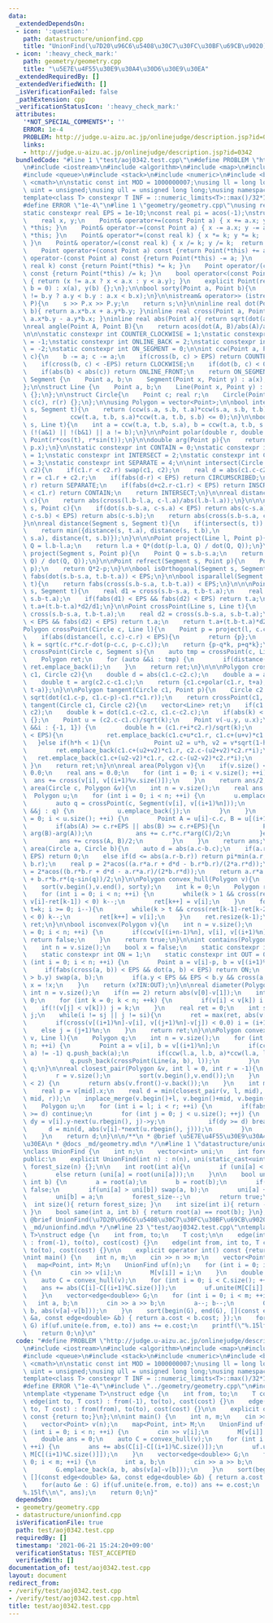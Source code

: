 ```yaml
---
data:
  _extendedDependsOn:
  - icon: ':question:'
    path: datastructure/unionfind.cpp
    title: "UnionFind(\u7D20\u96C6\u5408\u30C7\u30FC\u30BF\u69CB\u9020)"
  - icon: ':heavy_check_mark:'
    path: geometry/geometry.cpp
    title: "\u5E7E\u4F55\u30E9\u30A4\u30D6\u30E9\u30EA"
  _extendedRequiredBy: []
  _extendedVerifiedWith: []
  _isVerificationFailed: false
  _pathExtension: cpp
  _verificationStatusIcon: ':heavy_check_mark:'
  attributes:
    '*NOT_SPECIAL_COMMENTS*': ''
    ERROR: 1e-4
    PROBLEM: http://judge.u-aizu.ac.jp/onlinejudge/description.jsp?id=0342
    links:
    - http://judge.u-aizu.ac.jp/onlinejudge/description.jsp?id=0342
  bundledCode: "#line 1 \"test/aoj0342.test.cpp\"\n#define PROBLEM \"http://judge.u-aizu.ac.jp/onlinejudge/description.jsp?id=0342\"\
    \n#include <iostream>\n#include <algorithm>\n#include <map>\n#include <set>\n\
    #include <queue>\n#include <stack>\n#include <numeric>\n#include <bitset>\n#include\
    \ <cmath>\n\nstatic const int MOD = 1000000007;\nusing ll = long long;\nusing\
    \ uint = unsigned;\nusing ull = unsigned long long;\nusing namespace std;\n\n\
    template<class T> constexpr T INF = ::numeric_limits<T>::max()/32*15+208;\n\n\
    #define ERROR \"1e-4\"\n#line 1 \"geometry/geometry.cpp\"\nusing real = double;\n\
    static constexpr real EPS = 1e-10;\nconst real pi = acos(-1);\nstruct Point {\n\
    \    real x, y;\n    Point& operator+=(const Point a) { x += a.x; y += a.y;  return\
    \ *this; }\n    Point& operator-=(const Point a) { x -= a.x; y -= a.y;  return\
    \ *this; }\n    Point& operator*=(const real k) { x *= k; y *= k;  return *this;\
    \ }\n    Point& operator/=(const real k) { x /= k; y /= k;  return *this; }\n\
    \    Point operator+(const Point a) const {return Point(*this) += a; }\n    Point\
    \ operator-(const Point a) const {return Point(*this) -= a; }\n    Point operator*(const\
    \ real k) const {return Point(*this) *= k; }\n    Point operator/(const real k)\
    \ const {return Point(*this) /= k; }\n    bool operator<(const Point &a) const\
    \ { return (x != a.x ? x < a.x : y < a.y); }\n    explicit Point(real a = 0, real\
    \ b = 0) : x(a), y(b) {};\n};\n\nbool sorty(Point a, Point b){\n    return (a.y\
    \ != b.y ? a.y < b.y : a.x < b.x);\n}\n\nistream& operator>> (istream& s, Point&\
    \ P){\n    s >> P.x >> P.y;\n    return s;\n}\n\ninline real dot(Point a, Point\
    \ b){ return a.x*b.x + a.y*b.y; }\ninline real cross(Point a, Point b){ return\
    \ a.x*b.y - a.y*b.x; }\ninline real abs(Point a){ return sqrt(dot(a, a)); }\n\n\
    \nreal angle(Point A, Point B){\n    return acos(dot(A, B)/abs(A)/abs(B));\n}\n\
    \n\n\nstatic constexpr int COUNTER_CLOCKWISE = 1;\nstatic constexpr int CLOCKWISE\
    \ = -1;\nstatic constexpr int ONLINE_BACK = 2;\nstatic constexpr int ONLINE_FRONT\
    \ = -2;\nstatic constexpr int ON_SEGMENT = 0;\n\nint ccw(Point a, Point b, Point\
    \ c){\n    b -= a; c -= a;\n    if(cross(b, c) > EPS) return COUNTER_CLOCKWISE;\n\
    \    if(cross(b, c) < -EPS) return CLOCKWISE;\n    if(dot(b, c) < 0) return ONLINE_BACK;\n\
    \    if(abs(b) < abs(c)) return ONLINE_FRONT;\n    return ON_SEGMENT;\n}\nstruct\
    \ Segment {\n    Point a, b;\n    Segment(Point x, Point y) : a(x), b(y) {};\n\
    };\n\nstruct Line {\n    Point a, b;\n    Line(Point x, Point y) : a(x), b(y)\
    \ {};\n};\n\nstruct Circle{\n    Point c; real r;\n    Circle(Point c, real r):\
    \ c(c), r(r) {};\n};\n\nusing Polygon = vector<Point>;\n\nbool intersect(Segment\
    \ s, Segment t){\n    return (ccw(s.a, s.b, t.a)*ccw(s.a, s.b, t.b) <= 0 &&\n\
    \            ccw(t.a, t.b, s.a)*ccw(t.a, t.b, s.b) <= 0);\n}\n\nbool intersect(Segment\
    \ s, Line t){\n    int a = ccw(t.a, t.b, s.a), b = ccw(t.a, t.b, s.b);\n    return\
    \ (!(a&1) || !(b&1) || a != b);\n}\n\nPoint polar(double r, double t){\n    return\
    \ Point(r*cos(t), r*sin(t));\n}\n\ndouble arg(Point p){\n    return atan2(p.y,\
    \ p.x);\n}\n\nstatic constexpr int CONTAIN = 0;\nstatic constexpr int INSCRIBE\
    \ = 1;\nstatic constexpr int INTERSECT = 2;\nstatic constexpr int CIRCUMSCRIBED\
    \ = 3;\nstatic constexpr int SEPARATE = 4;\n\nint intersect(Circle c1, Circle\
    \ c2){\n    if(c1.r < c2.r) swap(c1, c2);\n    real d = abs(c1.c-c2.c);\n    real\
    \ r = c1.r + c2.r;\n    if(fabs(d-r) < EPS) return CIRCUMSCRIBED;\n    if(d >\
    \ r) return SEPARATE;\n    if(fabs(d+c2.r-c1.r) < EPS) return INSCRIBE;\n    if(d+c2.r\
    \ < c1.r) return CONTAIN;\n    return INTERSECT;\n}\n\nreal distance(Line l, Point\
    \ c){\n    return abs(cross(l.b-l.a, c-l.a)/abs(l.b-l.a));\n}\n\n\nreal distance(Segment\
    \ s, Point c){\n    if(dot(s.b-s.a, c-s.a) < EPS) return abs(c-s.a);\n    if(dot(s.a-s.b,\
    \ c-s.b) < EPS) return abs(c-s.b);\n    return abs(cross(s.b-s.a, c-s.a)) / abs(s.a-s.b);\n\
    }\n\nreal distance(Segment s, Segment t){\n    if(intersect(s, t)) return 0.0;\n\
    \    return min({distance(s, t.a), distance(s, t.b),\n                distance(t,\
    \ s.a), distance(t, s.b)});\n}\n\n\nPoint project(Line l, Point p){\n    Point\
    \ Q = l.b-l.a;\n    return l.a + Q*(dot(p-l.a, Q) / dot(Q, Q));\n}\n\n\nPoint\
    \ project(Segment s, Point p){\n    Point Q = s.b-s.a;\n    return s.a + Q*(dot(p-s.a,\
    \ Q) / dot(Q, Q));\n}\n\nPoint refrect(Segment s, Point p){\n    Point Q = project(s,\
    \ p);\n    return Q*2-p;\n}\n\nbool isOrthogonal(Segment s, Segment t){\n    return\
    \ fabs(dot(s.b-s.a, t.b-t.a)) < EPS;\n}\n\nbool isparallel(Segment s, Segment\
    \ t){\n    return fabs(cross(s.b-s.a, t.b-t.a)) < EPS;\n}\n\n\nPoint crossPoint(Segment\
    \ s, Segment t){\n    real d1 = cross(s.b-s.a, t.b-t.a);\n    real d2 = cross(s.b-s.a,\
    \ s.b-t.a);\n    if(fabs(d1) < EPS && fabs(d2) < EPS) return t.a;\n    return\
    \ t.a+(t.b-t.a)*d2/d1;\n}\n\nPoint crossPoint(Line s, Line t){\n    real d1 =\
    \ cross(s.b-s.a, t.b-t.a);\n    real d2 = cross(s.b-s.a, s.b-t.a);\n    if(fabs(d1)\
    \ < EPS && fabs(d2) < EPS) return t.a;\n    return t.a+(t.b-t.a)*d2/d1;\n}\n\n\
    Polygon crossPoint(Circle c, Line l){\n    Point p = project(l, c.c), q = (l.b-l.a)/abs(l.b-l.a);\n\
    \    if(abs(distance(l, c.c)-c.r) < EPS){\n        return {p};\n    }\n    double\
    \ k = sqrt(c.r*c.r-dot(p-c.c, p-c.c));\n    return {p-q*k, p+q*k};\n}\n\nPolygon\
    \ crossPoint(Circle c, Segment s){\n    auto tmp = crossPoint(c, Line(s.a, s.b));\n\
    \    Polygon ret;\n    for (auto &&i : tmp) {\n        if(distance(s, i) < EPS)\
    \ ret.emplace_back(i);\n    }\n    return ret;\n}\n\n\nPolygon crossPoint(Circle\
    \ c1, Circle c2){\n    double d = abs(c1.c-c2.c);\n    double a = acos((c1.r*c1.r+d*d-c2.r*c2.r)/(2*c1.r*d));\n\
    \    double t = arg(c2.c-c1.c);\n    return {c1.c+polar(c1.r, t+a), c1.c+polar(c1.r,\
    \ t-a)};\n}\n\nPolygon tangent(Circle c1, Point p){\n    Circle c2 = Circle(p,\
    \ sqrt(dot(c1.c-p, c1.c-p)-c1.r*c1.r));\n    return crossPoint(c1, c2);\n}\nvector<Line>\
    \ tangent(Circle c1, Circle c2){\n    vector<Line> ret;\n    if(c1.r < c2.r) swap(c1,\
    \ c2);\n    double k = dot(c1.c-c2.c, c1.c-c2.c);\n    if(abs(k) < EPS) return\
    \ {};\n    Point u = (c2.c-c1.c)/sqrt(k);\n    Point v(-u.y, u.x);\n    for (auto\
    \ &&i : {-1, 1}) {\n        double h = (c1.r+i*c2.r)/sqrt(k);\n        if(abs(h*h-1)\
    \ < EPS){\n            ret.emplace_back(c1.c+u*c1.r, c1.c+(u+v)*c1.r);\n     \
    \   }else if(h*h < 1){\n            Point u2 = u*h, v2 = v*sqrt(1-h*h);\n    \
    \        ret.emplace_back(c1.c+(u2+v2)*c1.r, c2.c-(u2+v2)*c2.r*i);\n         \
    \   ret.emplace_back(c1.c+(u2-v2)*c1.r, c2.c-(u2-v2)*c2.r*i);\n        }\n   \
    \ }\n    return ret;\n}\n\nreal area(Polygon v){\n    if(v.size() < 3) return\
    \ 0.0;\n    real ans = 0.0;\n    for (int i = 0; i < v.size(); ++i) {\n      \
    \  ans += cross(v[i], v[(i+1)%v.size()]);\n    }\n    return ans/2;\n}\n\nreal\
    \ area(Circle c, Polygon &v){\n    int n = v.size();\n    real ans = 0.0;\n  \
    \  Polygon u;\n    for (int i = 0; i < n; ++i) {\n        u.emplace_back(v[i]);\n\
    \        auto q = crossPoint(c, Segment(v[i], v[(i+1)%n]));\n        for (auto\
    \ &&j : q) {\n            u.emplace_back(j);\n        }\n    }\n    for (int i\
    \ = 0; i < u.size(); ++i) {\n        Point A = u[i]-c.c, B = u[(i+1)%u.size()]-c.c;\n\
    \        if(abs(A) >= c.r+EPS || abs(B) >= c.r+EPS){\n            Point C = polar(1,\
    \ arg(B)-arg(A));\n            ans += c.r*c.r*arg(C)/2;\n        }else {\n   \
    \         ans += cross(A, B)/2;\n        }\n    }\n    return ans;\n}\n\nreal\
    \ area(Circle a, Circle b){\n    auto d = abs(a.c-b.c);\n    if(a.r+b.r <= d +\
    \ EPS) return 0;\n    else if(d <= abs(a.r-b.r)) return pi*min(a.r, b.r)*min(a.r,\
    \ b.r);\n    real p = 2*acos((a.r*a.r + d*d - b.r*b.r)/(2*a.r*d));\n    real q\
    \ = 2*acos((b.r*b.r + d*d - a.r*a.r)/(2*b.r*d));\n    return a.r*a.r*(p-sin(p))/2\
    \ + b.r*b.r*(q-sin(q))/2;\n}\n\nPolygon convex_hull(Polygon v){\n    int n = v.size();\n\
    \    sort(v.begin(),v.end(), sorty);\n    int k = 0;\n    Polygon ret(n*2);\n\
    \    for (int i = 0; i < n; ++i) {\n        while(k > 1 && cross(ret[k-1]-ret[k-2],\
    \ v[i]-ret[k-1]) < 0) k--;\n        ret[k++] = v[i];\n    }\n    for(int i = n-2,\
    \ t=k; i >= 0; i--){\n        while(k > t && cross(ret[k-1]-ret[k-2], v[i]-ret[k-1])\
    \ < 0) k--;\n        ret[k++] = v[i];\n    }\n    ret.resize(k-1);\n    return\
    \ ret;\n}\n\nbool isconvex(Polygon v){\n    int n = v.size();\n    for (int i\
    \ = 0; i < n; ++i) {\n        if(ccw(v[(i+n-1)%n], v[i], v[(i+1)%n]) == CLOCKWISE)\
    \ return false;\n    }\n    return true;\n}\n\nint contains(Polygon v, Point p){\n\
    \    int n = v.size();\n    bool x = false;\n    static constexpr int IN = 2;\n\
    \    static constexpr int ON = 1;\n    static constexpr int OUT = 0;\n    for\
    \ (int i = 0; i < n; ++i) {\n        Point a = v[i]-p, b = v[(i+1)%n]-p;\n   \
    \     if(fabs(cross(a, b)) < EPS && dot(a, b) < EPS) return ON;\n        if(a.y\
    \ > b.y) swap(a, b);\n        if(a.y < EPS && EPS < b.y && cross(a, b) > EPS)\
    \ x = !x;\n    }\n    return (x?IN:OUT);\n}\n\nreal diameter(Polygon v){\n   \
    \ int n = v.size();\n    if(n == 2) return abs(v[0]-v[1]);\n    int i = 0, j =\
    \ 0;\n    for (int k = 0; k < n; ++k) {\n        if(v[i] < v[k]) i = k;\n    \
    \    if(!(v[j] < v[k])) j = k;\n    }\n    real ret = 0;\n    int si = i, sj =\
    \ j;\n    while(i != sj || j != si){\n        ret = max(ret, abs(v[i]-v[j]));\n\
    \        if(cross(v[(i+1)%n]-v[i], v[(j+1)%n]-v[j]) < 0.0) i = (i+1)%n;\n    \
    \    else j = (j+1)%n;\n    }\n    return ret;\n}\n\nPolygon convexCut(Polygon\
    \ v, Line l){\n    Polygon q;\n    int n = v.size();\n    for (int i = 0; i <\
    \ n; ++i) {\n        Point a = v[i], b = v[(i+1)%n];\n        if(ccw(l.a, l.b,\
    \ a) != -1) q.push_back(a);\n        if(ccw(l.a, l.b, a)*ccw(l.a, l.b, b) < 0){\n\
    \            q.push_back(crossPoint(Line(a, b), l));\n        }\n    }\n    return\
    \ q;\n}\n\nreal closest_pair(Polygon &v, int l = 0, int r = -1){\n    if(!(~r)){\n\
    \        r = v.size();\n        sort(v.begin(),v.end());\n    }\n    if(r - l\
    \ < 2) {\n        return abs(v.front()-v.back());\n    }\n    int mid = (l+r)/2;\n\
    \    real p = v[mid].x;\n    real d = min(closest_pair(v, l, mid), closest_pair(v,\
    \ mid, r));\n    inplace_merge(v.begin()+l, v.begin()+mid, v.begin()+r, sorty);\n\
    \    Polygon u;\n    for (int i = l; i < r; ++i) {\n        if(fabs(v[i].x-p)\
    \ >= d) continue;\n        for (int j = 0; j < u.size(); ++j) {\n            real\
    \ dy = v[i].y-next(u.rbegin(), j)->y;\n            if(dy >= d) break;\n      \
    \      d = min(d, abs(v[i]-*next(u.rbegin(), j)));\n        }\n        u.emplace_back(v[i]);\n\
    \    }\n    return d;\n}\n\n/**\n * @brief \u5E7E\u4F55\u30E9\u30A4\u30D6\u30E9\
    \u30EA\n * @docs _md/geometry.md\n */\n#line 1 \"datastructure/unionfind.cpp\"\
    \nclass UnionFind {\n    int n;\n    vector<int> uni;\n    int forest_size;\n\
    public:\n    explicit UnionFind(int n) : n(n), uni(static_cast<uint>(n), -1),\
    \ forest_size(n) {};\n\n    int root(int a){\n        if (uni[a] < 0) return a;\n\
    \        else return (uni[a] = root(uni[a]));\n    }\n\n    bool unite(int a,\
    \ int b) {\n        a = root(a);\n        b = root(b);\n        if(a == b) return\
    \ false;\n        if(uni[a] > uni[b]) swap(a, b);\n        uni[a] += uni[b];\n\
    \        uni[b] = a;\n        forest_size--;\n        return true;\n    }\n  \
    \  int size(){ return forest_size; }\n    int size(int i){ return -uni[root(i)];\
    \ }\n    bool same(int a, int b) { return root(a) == root(b); }\n};\n\n/**\n *\
    \ @brief UnionFind(\u7D20\u96C6\u5408\u30C7\u30FC\u30BF\u69CB\u9020)\n * @docs\
    \ _md/unionfind.md\n */\n#line 23 \"test/aoj0342.test.cpp\"\ntemplate <typename\
    \ T>\nstruct edge {\n    int from, to;\n    T cost;\n\n    edge(int to, T cost)\
    \ : from(-1), to(to), cost(cost) {}\n    edge(int from, int to, T cost) : from(from),\
    \ to(to), cost(cost) {}\n\n    explicit operator int() const {return to;}\n};\n\
    \nint main() {\n    int n, m;\n    cin >> n >> m;\n    vector<Point> v(n);\n \
    \   map<Point, int> M;\n    UnionFind uf(n);\n    for (int i = 0; i < n; ++i)\
    \ {\n        cin >> v[i];\n        M[v[i]] = i;\n    }\n    double ans = 0;\n\
    \    auto C = convex_hull(v);\n    for (int i = 0; i < C.size(); ++i) {\n    \
    \    ans += abs(C[i]-C[(i+1)%C.size()]);\n        uf.unite(M[C[i]], M[C[(i+1)%C.size()]]);\n\
    \    }\n    vector<edge<double>> G;\n    for (int i = 0; i < m; ++i) {\n     \
    \   int a, b;\n        cin >> a >> b;\n        a--; b--;\n        G.emplace_back(a,\
    \ b, abs(v[a]-v[b]));\n    }\n    sort(begin(G), end(G), [](const edge<double>\
    \ &a, const edge<double> &b) { return a.cost < b.cost; });\n    for(auto &e :\
    \ G) if(uf.unite(e.from, e.to)) ans += e.cost;\n    printf(\"%.15lf\\n\", ans);\n\
    \    return 0;\n}\n"
  code: "#define PROBLEM \"http://judge.u-aizu.ac.jp/onlinejudge/description.jsp?id=0342\"\
    \n#include <iostream>\n#include <algorithm>\n#include <map>\n#include <set>\n\
    #include <queue>\n#include <stack>\n#include <numeric>\n#include <bitset>\n#include\
    \ <cmath>\n\nstatic const int MOD = 1000000007;\nusing ll = long long;\nusing\
    \ uint = unsigned;\nusing ull = unsigned long long;\nusing namespace std;\n\n\
    template<class T> constexpr T INF = ::numeric_limits<T>::max()/32*15+208;\n\n\
    #define ERROR \"1e-4\"\n#include \"../geometry/geometry.cpp\"\n#include \"../datastructure/unionfind.cpp\"\
    \ntemplate <typename T>\nstruct edge {\n    int from, to;\n    T cost;\n\n   \
    \ edge(int to, T cost) : from(-1), to(to), cost(cost) {}\n    edge(int from, int\
    \ to, T cost) : from(from), to(to), cost(cost) {}\n\n    explicit operator int()\
    \ const {return to;}\n};\n\nint main() {\n    int n, m;\n    cin >> n >> m;\n\
    \    vector<Point> v(n);\n    map<Point, int> M;\n    UnionFind uf(n);\n    for\
    \ (int i = 0; i < n; ++i) {\n        cin >> v[i];\n        M[v[i]] = i;\n    }\n\
    \    double ans = 0;\n    auto C = convex_hull(v);\n    for (int i = 0; i < C.size();\
    \ ++i) {\n        ans += abs(C[i]-C[(i+1)%C.size()]);\n        uf.unite(M[C[i]],\
    \ M[C[(i+1)%C.size()]]);\n    }\n    vector<edge<double>> G;\n    for (int i =\
    \ 0; i < m; ++i) {\n        int a, b;\n        cin >> a >> b;\n        a--; b--;\n\
    \        G.emplace_back(a, b, abs(v[a]-v[b]));\n    }\n    sort(begin(G), end(G),\
    \ [](const edge<double> &a, const edge<double> &b) { return a.cost < b.cost; });\n\
    \    for(auto &e : G) if(uf.unite(e.from, e.to)) ans += e.cost;\n    printf(\"\
    %.15lf\\n\", ans);\n    return 0;\n}"
  dependsOn:
  - geometry/geometry.cpp
  - datastructure/unionfind.cpp
  isVerificationFile: true
  path: test/aoj0342.test.cpp
  requiredBy: []
  timestamp: '2021-06-21 15:24:20+09:00'
  verificationStatus: TEST_ACCEPTED
  verifiedWith: []
documentation_of: test/aoj0342.test.cpp
layout: document
redirect_from:
- /verify/test/aoj0342.test.cpp
- /verify/test/aoj0342.test.cpp.html
title: test/aoj0342.test.cpp
---
```

